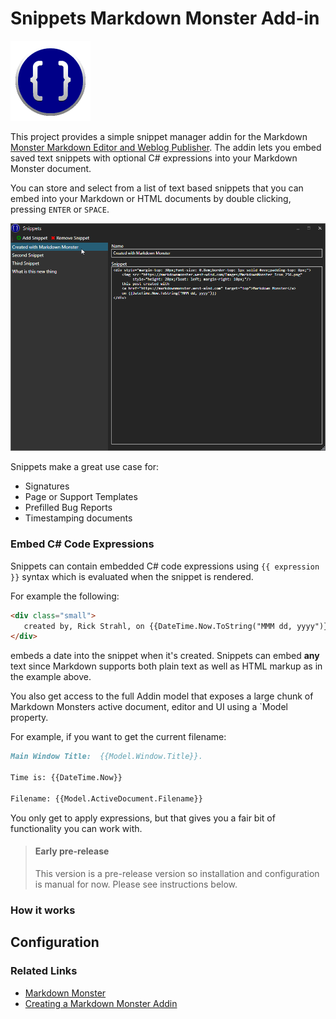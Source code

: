 ﻿# Snippets Markdown Monster Add-in

<img src="SnippetsAddin.png" Height="128" />

This project provides a simple snippet manager addin for the Markdown [Monster Markdown Editor and Weblog Publisher](https://markdownmonster.west-wind.com). The addin lets you embed saved text snippets with optional C# expressions into your Markdown Monster document. 

You can store and select from a list of text based snippets that you can embed into your Markdown or HTML documents by double clicking, pressing `ENTER` or `SPACE`.

![](ScreenShot.png)

Snippets make a great use case for:

* Signatures
* Page or Support Templates
* Prefilled Bug Reports
* Timestamping documents

### Embed C# Code Expressions
Snippets can contain embedded C# code expressions using `{{ expression }}` syntax which is evaluated when the snippet is rendered.

For example the following:

```html
<div class="small">
   created by, Rick Strahl, on {{DateTime.Now.ToString("MMM dd, yyyy")}}
</div>   
```

embeds a date into the snippet when it's created. Snippets can embed **any** text since Markdown supports both plain text as well as HTML markup as in the example above.

You also get access to the full Addin model that exposes a large chunk of Markdown Monsters active document, editor and UI using a `Model property. 

For example, if you want to get the current filename:

```Markdown
Main Window Title:  {{Model.Window.Title}}. 

Time is: {{DateTime.Now}}

Filename: {{Model.ActiveDocument.Filename}}
```

You only get to apply expressions, but that gives you a fair bit of functionality you can work with.

> #### Early pre-release
> This version is a pre-release version so installation and configuration is manual for now. Please see instructions below.

### 

### How it works

## Configuration

### Related Links

* [Markdown Monster](https://markdownmonster.west-wind.com)
* [Creating a Markdown Monster Addin](https://markdownmonster.west-wind.com/docs/_4ne0s0qoi.htm)
